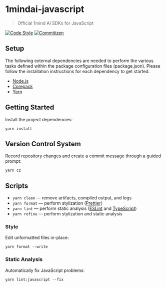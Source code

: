 # 1mindai-javascript

> Official 1mind AI SDKs for JavaScript

[![Code Style](https://flat.badgen.net/badge/code%20style/prettier/ff69b4)](https://github.com/prettier/prettier)
[![Commitizen](https://flat.badgen.net/badge/commitizen/friendly/green)](https://github.com/commitizen/cz-cli)

## Setup

The following external dependencies are needed to perform the various tasks
defined within the package configuration files (package.json). Please follow the
installation instructions for each dependency to get started.

- [Node.js](https://nodejs.org/en/download)
- [Corepack](https://github.com/nodejs/corepack?tab=readme-ov-file#default-installs)
- [Yarn](https://yarnpkg.com/getting-started/install)

## Getting Started

Install the project dependencies:

```shell
yarn install
```

## Version Control System

Record repository changes and create a commit message through a guided prompt:

```shell
yarn cz
```

## Scripts

- `yarn clean` — remove artifacts, compiled output, and logs
- `yarn format` — perform stylization ([Prettier](https://prettier.io))
- `yarn lint` — perform static analysis ([ESLint](https://eslint.org) and [TypeScript](https://typescriptlang.org))
- `yarn refine` — perform stylization and static analysis

### Style

Edit unformatted files in-place:

```shell
yarn format --write
```

### Static Analysis

Automatically fix JavaScript problems:

```shell
yarn lint:javascript --fix
```
